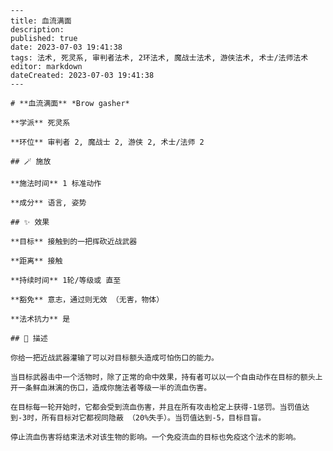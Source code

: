 
    ---
    title: 血流满面
    description: 
    published: true
    date: 2023-07-03 19:41:38
    tags: 法术, 死灵系, 审判者法术, 2环法术, 魔战士法术, 游侠法术, 术士/法师法术
    editor: markdown
    dateCreated: 2023-07-03 19:41:38
    ---

    # **血流满面** *Brow gasher*

    **学派** 死灵系 

    **环位** 审判者 2, 魔战士 2, 游侠 2, 术士/法师 2

    ## 🪄 施放

    **施法时间** 1 标准动作

    **成分** 语言, 姿势

    ## ✨ 效果 

    **目标** 接触到的一把挥砍近战武器 

    **距离** 接触  

    **持续时间** 1轮/等级或 直至 

    **豁免** 意志，通过则无效 （无害，物体）

    **法术抗力** 是

    ## 📖 描述

    你给一把近战武器灌输了可以对目标额头造成可怕伤口的能力。

    当目标武器击中一个活物时，除了正常的命中效果，持有者可以以一个自由动作在目标的额头上开一条鲜血淋漓的伤口，造成你施法者等级一半的流血伤害。

    在目标每一轮开始时，它都会受到流血伤害，并且在所有攻击检定上获得-1惩罚。当罚值达到-3时，所有目标对它都视同隐蔽 （20%失手）。当罚值达到-5，目标目盲。

    停止流血伤害将结束法术对该生物的影响。一个免疫流血的目标也免疫这个法术的影响。
    